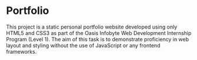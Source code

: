 # Portfolio
This project is a static personal portfolio website developed using only HTML5 and CSS3 as part of the Oasis Infobyte Web Development Internship Program (Level 1). The aim of this task is to demonstrate proficiency in web layout and styling without the use of JavaScript or any frontend frameworks.
